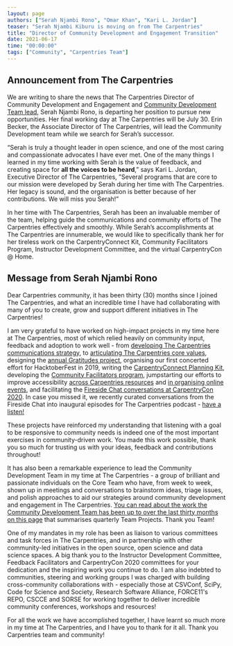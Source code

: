 ```yaml
---
layout: page
authors: ["Serah Njambi Rono", "Omar Khan", "Kari L. Jordan"]
teaser: "Serah Njambi Kiburu is moving on from The Carpentries"
title: "Director of Community Development and Engagement Transition"
date: 2021-06-17
time: "00:00:00"
tags: ["Community", "Carpentries Team"]
---
```


## Announcement from The Carpentries

We are writing to share the news that The Carpentries Director of Community Development and Engagement and [Community Development Team lead](https://carpentries.org/core-team-projects/#community-development-team), Serah Njambi Rono, is departing her position to pursue new opportunities. Her final working day at The Carpentries will be July 30. Erin Becker, the Associate Director of The Carpentries, will lead the Community Development team while we search for Serah’s successor.

“Serah is truly a thought leader in open science, and one of the most caring and compassionate advocates I have ever met. One of the many things I learned in my time working with Serah is the value of feedback, and creating space for **all the voices to be heard**,” says Kari L. Jordan, Executive Director of The Carpentries, ”Several programs that are core to our mission were developed by Serah during her time with The Carpentries. Her legacy is sound, and the organisation is better because of her contributions. We will miss you Serah!”

In her time with The Carpentries, Serah has been an invaluable member of the team, helping guide the communications and community efforts of The Carpentries effectively and smoothly. While Serah’s accomplishments at The Carpentries are innumerable, we would like to specifically thank her for her tireless work on the CarpentryConnect Kit, Community Facilitators Program, Instructor Development Committee, and the virtual CarpentryCon @ Home.

## Message from Serah Njambi Rono

Dear Carpentries community, it has been thirty (30) months since I joined The Carpentries, and what an incredible time I have had collaborating with many of you to create, grow and support different initiatives in The Carpentries!

I am very grateful to have worked on high-impact projects in my time here at The Carpentries, most of which relied heavily on community input, feedback and adoption to work well - from [developing The Carpentries communications strategy](https://carpentries.org/blog/2019/07/carpentries-comms-strategy/), to [articulating The Carpentries core values](https://carpentries.org/blog/2019/11/carpentries-values/), designing the [annual Gratitudes project](https://carpentries.org/blog/2019/11/carpentries-gratitudes-series/), organising our first concerted effort for HacktoberFest in 2019, writing the [CarpentryConnect Planning Kit](https://carpentries.org/blog/2020/04/carpentryconnect-planning-kit/), developing the [Community Facilitators program](https://carpentries.org/posts-by-tags/#blog-tag-community-facilitators), jumpstarting our efforts to improve accessibility [across Carpentries resources](https://carpentries.org/blog/2021/02/improving-accessibility-across-carpentries-resources/) and [in organising online events](https://carpentries.org/blog/2021/02/prioritising-accessibility-virtual-events/), and facilitating the [Fireside Chat conversations at CarpentryCon 2020](https://2020.carpentrycon.org/schedule/#session-62). In case you missed it, we recently curated conversations from the Fireside Chat into inaugural episodes for The Carpentries podcast - [have a listen!](https://carpentries.org/podcasts/)

These projects have reinforced my understanding that listening with a goal to be responsive to community needs is indeed one of the most important exercises in community-driven work. You made this work possible, thank you so much for trusting us with your ideas, feedback and contributions throughout!

It has also been a remarkable experience to lead the Community Development Team in my time at The Carpentries - a group of brilliant and passionate individuals on the Core Team who have, from week to week, shown up in meetings and conversations to brainstorm ideas, triage issues, and polish approaches to aid our strategies around community development and engagement in The Carpentries. [You can read about the work the Community Development Team has been up to over the last thirty months on this page](https://carpentries.org/core-team-projects/#community-development-team) that summarises quarterly Team Projects. Thank you Team!

One of my mandates in my role has been as liaison to various committees and task forces in The Carpentries, and in partnership with other community-led initiatives in the open source, open science and data science spaces. A big thank you to the Instructor Development Committee, Feedback Facilitators and CarpentryCon 2020 committees for your dedication and the inspiring work you continue to do. I am also indebted to communities, steering and working groups I was charged with building cross-community collaborations with - especially those at CSVConf, SciPy, Code for Science and Society, Research Software Alliance, FORCE11's REPO, CSCCE and SORSE for working together to deliver incredible community conferences, workshops and resources!

For all the work we have accomplished together, I have learnt so much more in my time at The Carpentries, and I have you to thank for it all. Thank you Carpentries team and community!
